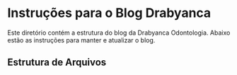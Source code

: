# Instruções para o Blog Drabyanca

Este diretório contém a estrutura do blog da Drabyanca Odontologia. Abaixo estão as instruções para manter e atualizar o blog.

## Estrutura de Arquivos
